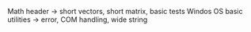 
Math header -> short vectors, short matrix, basic tests
Windos OS basic utilities -> error, COM handling, wide string
